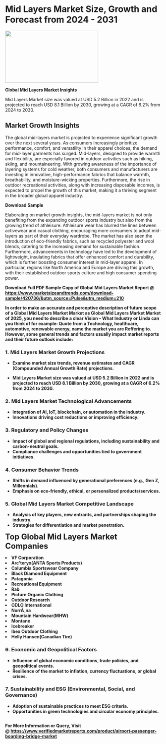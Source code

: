 <H1>Mid Layers Market Size, Growth and Forecast from 2024 - 2031</H1><img class="aligncenter size-medium wp-image-584254" src="https://thirdeyenews.in/wp-content/uploads/2024/09/Global-Market-Research-300x168.jpeg" alt="" width="300" height="168" /><p><strong>Global&nbsp;<a href="https://www.marketsizeandtrends.com/download-sample/420736/&amp;utm_source=Pulse&amp;utm_medium=210">Mid Layers Market</a> Insights</strong></p><p>Mid Layers Market size was valued at USD 5.2 Billion in 2022 and is projected to reach USD 8.1 Billion by 2030, growing at a CAGR of 6.2% from 2024 to 2030.</p><p><h2>Market Growth Insights</h2> <p>The global mid-layers market is projected to experience significant growth over the next several years. As consumers increasingly prioritize performance, comfort, and versatility in their apparel choices, the demand for mid-layer garments has surged. Mid-layers, designed to provide warmth and flexibility, are especially favored in outdoor activities such as hiking, skiing, and mountaineering. With growing awareness of the importance of layering systems for cold weather, both consumers and manufacturers are investing in innovative, high-performance fabrics that balance warmth, breathability, and moisture-wicking properties. Furthermore, the rise in outdoor recreational activities, along with increasing disposable incomes, is expected to propel the growth of this market, making it a thriving segment in the broader global apparel industry.</p> <p><strong>Download Sample</strong></p> <p>Elaborating on market growth insights, the mid-layers market is not only benefiting from the expanding outdoor sports industry but also from the growing trend of athleisure. Athleisure wear has blurred the lines between activewear and casual clothing, encouraging more consumers to adopt mid-layers as part of their everyday wardrobe. The market has also seen the introduction of eco-friendly fabrics, such as recycled polyester and wool blends, catering to the increasing demand for sustainable fashion. Furthermore, advancements in technology have led to the development of lightweight, insulating fabrics that offer enhanced comfort and durability, which is further boosting consumer interest in mid-layer apparel. In particular, regions like North America and Europe are driving this growth, with their established outdoor sports culture and high consumer spending power.</p> <p><strong></p><p><span class=""><strong>Download Full PDF Sample Copy of Global Mid Layers Market Report</strong> @ <a href="https://www.marketsizeandtrends.com/download-sample/420736/&amp;utm_source=Pulse&amp;utm_medium=210" target="_blank">https://www.marketsizeandtrends.com/download-sample/420736/&amp;utm_source=Pulse&amp;utm_medium=210</a></span></p><p>In order to make an accurate and perceptive description of future scope of a Global&nbsp;Mid Layers Market Market as Global&nbsp;Mid Layers Market Market of 2025, you need to describe a clear Vision &ndash; What Industry or Linda can you think of for example: Quote from a Technology, healthcare, automotive, renewable energy, name the market you are Reffering to. However, some general trends and factors usually impact market reports and their future outlook include:</p><h3>1.&nbsp;<strong>Mid Layers Market Growth Projections</strong></h3><ul><li>Examine market size trends, revenue estimates and CAGR (Compounded Annual Growth Rate) projections.</li><li><p>Mid Layers Market size was valued at USD 5.2 Billion in 2022 and is projected to reach USD 8.1 Billion by 2030, growing at a CAGR of 6.2% from 2024 to 2030.</p></li></ul><h3>2.&nbsp;<strong>Mid Layers Market Technological Advancements</strong></h3><ul><li>Integration of AI, IoT, blockchain, or automation in the industry.</li><li>Innovations driving cost reductions or improving efficiency.</li></ul><h3>3.&nbsp;<strong>Regulatory and Policy Changes</strong></h3><ul><li>Impact of global and regional regulations, including sustainability and carbon-neutral goals.</li><li>Compliance challenges and opportunities tied to government initiatives.</li></ul><h3>4.&nbsp;<strong>Consumer Behavior Trends</strong></h3><ul><li>Shifts in demand influenced by generational preferences (e.g., Gen Z, Millennials).</li><li>Emphasis on eco-friendly, ethical, or personalized products/services.</li></ul><h3>5.&nbsp;<strong>Global Mid Layers Market Competitive Landscape</strong></h3><ul><li>Analysis of key players, new entrants, and partnerships shaping the industry.</li><li>Strategies for differentiation and market penetration.</li></ul><p data-pm-slice="1 1 []"><span style="color: inherit; font-family: inherit; font-size: 25px;">Top Global Mid Layers Market Companies</span></p><div class="" data-test-id=""><p><li>VF Corporation</li><li> Arc'teryx(ANTA Sports Products)</li><li> Columbia Sportswear Company</li><li> Black Diamond Equipment</li><li> Patagonia</li><li> Recreational Equipment</li><li> Rab</li><li> Picture Organic Clothing</li><li> Outdoor Research</li><li> ODLO International</li><li> NorrÃ¸na</li><li> Mountain Hardwear(MHW)</li><li> Montane</li><li> Icebreaker</li><li> Ibex Outdoor Clothing</li><li> Helly Hansen(Canadian Tire)</li></p></div><h3>6.&nbsp;<strong>Economic and Geopolitical Factors</strong></h3><ul><li>Influence of global economic conditions, trade policies, and geopolitical events.</li><li>Resilience of the market to inflation, currency fluctuations, or global crises.</li></ul><h3>7.&nbsp;<strong>Sustainability and ESG (Environmental, Social, and Governance)</strong></h3><ul><li>Adoption of sustainable practices to meet ESG criteria.</li><li>Opportunities in green technologies and circular economy principles.</li></ul><h2><strong style="font-size: 14px;">For More Information or Query, Visit @&nbsp;</strong><a style="background-color: #ffffff; font-size: 14px;" href="https://www.marketsizeandtrends.com/report/mid-layers-market/" target="_blank">https://www.verifiedmarketreports.com/product/airport-passenger-boarding-bridge-market</a></h2>
